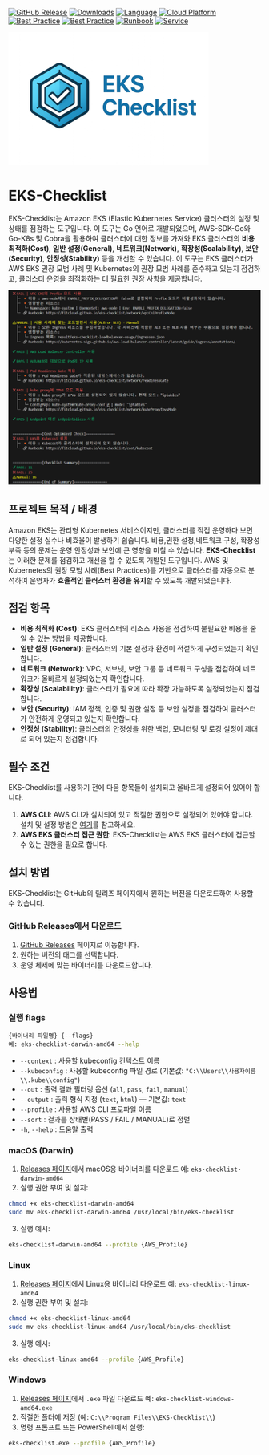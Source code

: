[![GitHub Release][release-img]][release]
[![Downloads][download-img]][release]
[![Language][go-img]][go-link]
[![Cloud Platform][aws-img]][aws-link]
[![Best Practice][eks-best-img]][eks-best-link]
[![Best Practice][k8s-best-img]][k8s-best-link]
[![Runbook][runbook-img]][runbook-link]
[![Service][eks-img]][eks-link]

<!-- Badge Definitions -->
[release-img]: https://img.shields.io/github/v/release/fitcloud/eks-checklist?logo=github
[download-img]: https://img.shields.io/github/downloads/fitcloud/eks-checklist/total.svg
[go-img]: https://img.shields.io/badge/Language-Go-blue?logo=go
[aws-img]: https://img.shields.io/badge/Cloud_Platform-AWS-FF9900?logo=amazon-aws&logoColor=white
[eks-img]: https://img.shields.io/badge/Service-Elastic%20Kubernetes%20Service-FF9900?logo=amazon-eks&logoColor=white
[eks-best-img]: https://img.shields.io/badge/AWS_EKS-Best_Practice-FF9900?logo=amazon-eks&logoColor=white
[k8s-best-img]: https://img.shields.io/badge/Kubernetes-Best_Practice-326CE5?logo=kubernetes&logoColor=white
[runbook-img]: https://img.shields.io/badge/Runbook-Guide-2f7b6f?logo=read-the-docs&logoColor=white

<!-- Links -->
[release]: https://github.com/fitcloud/eks-checklist/releases
[go-link]: https://go.dev/
[aws-link]: https://aws.amazon.com/
[eks-link]: https://aws.amazon.com/eks/
[eks-best-link]: https://docs.aws.amazon.com/ko_kr/eks/latest/best-practices
[k8s-best-link]: https://kubernetes.io/docs/setup/best-practices/
[runbook-link]: https://fitcloud.github.io/eks-checklist/

<img src="docs/images/EKS_Checklist.png" width="400" alt="EKS Checklist Logo">

# EKS-Checklist
EKS-Checklist는 Amazon EKS (Elastic Kubernetes Service) 클러스터의 설정 및 상태를 점검하는 도구입니다. 이 도구는 Go 언어로 개발되었으며, AWS-SDK-Go와 Go-K8s 및 Cobra을 활용하여 클러스터에 대한 정보를 가져와 EKS 클러스터의 **비용 최적화(Cost)**, **일반 설정(General)**, **네트워크(Network)**, **확장성(Scalability)**, **보안(Security)**, **안정성(Stability)** 등을 개선할 수 있습니다.
이 도구는 EKS 클러스터가 AWS EKS 권장 모범 사례 및 Kubernetes의 권장 모범 사례를 준수하고 있는지 점검하고, 클러스터 운영을 최적화하는 데 필요한 권장 사항을 제공합니다.

<img src="docs/images/output.png" width="750" alt="output">

## 프로젝트 목적 / 배경
Amazon EKS는 관리형 Kubernetes 서비스이지만, 클러스터를 직접 운영하다 보면 다양한 설정 실수나 비효율이 발생하기 쉽습니다. 비용,권한 설정,네트워크 구성, 확장성 부족 등의 문제는 운영 안정성과 보안에 큰 영향을 미칠 수 있습니다.
**EKS-Checklist**는 이러한 문제를 점검하고 개선을 할 수 있도록 개발된 도구입니다. AWS 및 Kubernetes의 권장 모범 사례(Best Practices)를 기반으로 클러스터를 자동으로 분석하여 운영자가 **효율적인 클러스터 환경을 유지**할 수 있도록 개발되었습니다.

## 점검 항목
- **비용 최적화 (Cost)**: EKS 클러스터의 리소스 사용을 점검하여 불필요한 비용을 줄일 수 있는 방법을 제공합니다.
- **일반 설정 (General)**: 클러스터의 기본 설정과 환경이 적절하게 구성되었는지 확인합니다.
- **네트워크 (Network)**: VPC, 서브넷, 보안 그룹 등 네트워크 구성을 점검하여 네트워크가 올바르게 설정되었는지 확인합니다.
- **확장성 (Scalability)**: 클러스터가 필요에 따라 확장 가능하도록 설정되었는지 점검합니다.
- **보안 (Security)**: IAM 정책, 인증 및 권한 설정 등 보안 설정을 점검하여 클러스터가 안전하게 운영되고 있는지 확인합니다.
- **안정성 (Stability)**: 클러스터의 안정성을 위한 백업, 모니터링 및 로깅 설정이 제대로 되어 있는지 점검합니다.

## 필수 조건
EKS-Checklist를 사용하기 전에 다음 항목들이 설치되고 올바르게 설정되어 있어야 합니다.
1. **AWS CLI**: AWS CLI가 설치되어 있고 적절한 권한으로 설정되어 있어야 합니다. 설치 및 설정 방법은 [여기](https://docs.aws.amazon.com/cli/latest/userguide/getting-started-install.html)를 참고하세요.
2. **AWS EKS 클러스터 접근 권한**: EKS-Checklist는 AWS EKS 클러스터에 접근할 수 있는 권한을 필요로 합니다.

## 설치 방법
EKS-Checklist는 GitHub의 릴리즈 페이지에서 원하는 버전을 다운로드하여 사용할 수 있습니다.
### GitHub Releases에서 다운로드
1. [GitHub Releases](https://github.com/fitcloud/eks-checklist/releases) 페이지로 이동합니다.
2. 원하는 버전의 태그를 선택합니다.
3. 운영 체제에 맞는 바이너리를 다운로드합니다.

## 사용법
### 실행 flags
```bash
{바이너리 파일명} {--flags}
예: eks-checklist-darwin-amd64 --help
```
- `--context` : 사용할 kubeconfig 컨텍스트 이름
- `--kubeconfig` : 사용할 kubeconfig 파일 경로 (기본값: `"C:\\Users\\사용자이름\\.kube\\config"`)
- `--out` : 출력 결과 필터링 옵션 (`all`, `pass`, `fail`, `manual`)
- `--output` : 출력 형식 지정 (`text`, `html`) — 기본값: `text`
- `--profile` : 사용할 AWS CLI 프로파일 이름
- `--sort` : 결과를 상태별(PASS / FAIL / MANUAL)로 정렬
- `-h`, `--help` : 도움말 출력
### macOS (Darwin)
1. [Releases 페이지](https://github.com/fitcloud/eks-checklist/releases)에서 macOS용 바이너리를 다운로드
   예: `eks-checklist-darwin-amd64`
2. 실행 권한 부여 및 설치:
```bash
chmod +x eks-checklist-darwin-amd64
sudo mv eks-checklist-darwin-amd64 /usr/local/bin/eks-checklist
```
3. 실행 예시:
```bash
eks-checklist-darwin-amd64 --profile {AWS_Profile}
```
### Linux
1. [Releases 페이지](https://github.com/fitcloud/eks-checklist/releases)에서 Linux용 바이너리 다운로드
   예: `eks-checklist-linux-amd64`
2. 실행 권한 부여 및 설치:
```bash
chmod +x eks-checklist-linux-amd64
sudo mv eks-checklist-linux-amd64 /usr/local/bin/eks-checklist
```
3. 실행 예시:
```bash
eks-checklist-linux-amd64 --profile {AWS_Profile}
```
### Windows
1. [Releases 페이지](https://github.com/fitcloud/eks-checklist/releases)에서 `.exe` 파일 다운로드
   예: `eks-checklist-windows-amd64.exe`
2. 적절한 폴더에 저장 (예: `C:\\Program Files\\EKS-Checklist\\`)
3. 명령 프롬프트 또는 PowerShell에서 실행:
```bash
eks-checklist.exe --profile {AWS_Profile}
```
